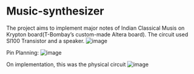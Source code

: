 # Music-synthesizer
The project aims to implement major notes of Indian Classical Musis on Krypton board(T-Bombay’s custom-made Altera board).
The circuit used Sl100 Transistor and a speaker.
![image](https://github.com/Anay2034/Music-synthesizer/assets/134245273/de7d14fa-5263-4368-a7d1-abd7a47e985d)


Pin Planning:
![image](https://github.com/Anay2034/Music-synthesizer/assets/134245273/9067a25b-e7ea-4641-a510-b5360f52500e)


On implementation, this was the physical circuit
![image](https://github.com/Anay2034/Music-synthesizer/assets/134245273/02db91ce-1e6a-4a4f-8e3a-0cb99dd30ab1)



